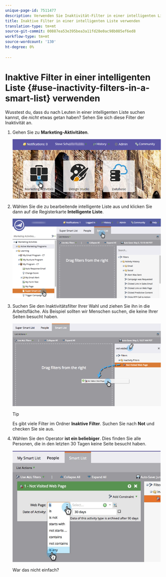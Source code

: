 ```yaml
---
unique-page-id: 7511477
description: Verwenden Sie Inaktivität-Filter in einer intelligenten Liste - Marketing Docs - Produktdokumentation
title: Inaktive Filter in einer intelligenten Liste verwenden
translation-type: tm+mt
source-git-commit: 00887ea53e395bea3a11fd28e0ac98b085ef6ed8
workflow-type: tm+mt
source-wordcount: '130'
ht-degree: 0%

---
```



# Inaktive Filter in einer intelligenten Liste {#use-inactivity-filters-in-a-smart-list} verwenden

Wusstest du, dass du nach Leuten in einer intelligenten Liste suchen kannst, die *nicht* etwas getan haben? Sehen Sie sich diese Filter der Inaktivität an.

1. Gehen Sie zu **Marketing-Aktivitäten**.

   ![](assets/login-marketing-activities-3.png)

1. Wählen Sie die zu bearbeitende intelligente Liste aus und klicken Sie dann auf die Registerkarte **Intelligente Liste**.

   ![](assets/smartlist-choose.png)

1. Suchen Sie den Inaktivitätsfilter Ihrer Wahl und ziehen Sie ihn in die Arbeitsfläche. Als Beispiel sollten wir Menschen suchen, die keine Ihrer Seiten besucht haben.

   ![](assets/draginactivityfilter.png)

   >[!TIP]
   >
   >Es gibt viele Filter im Ordner **Inaktive Filter**. Suchen Sie nach **Not** und checken Sie sie aus.

1. Wählen Sie den Operator **ist ein beliebiger**. Dies finden Sie alle Personen, die in den letzten 30 Tagen keine Seite besucht haben.

   ![](assets/mysmartlist-people.jpg)

   War das nicht einfach?

